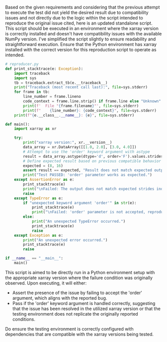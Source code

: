 Based on the given requirements and considering that the previous attempt to execute the test did not yield the desired result due to compatibility issues and not directly due to the logic within the script intended to reproduce the original issue cited, here is an updated standalone script. This script should be executed in an environment where the xarray version is correctly installed and doesn't have compatibility issues with the available NumPy version. I've simplified the script slightly to ensure readability and straightforward execution. Ensure that the Python environment has xarray installed with the correct version for this reproduction script to operate as intended.

```python
# reproducer.py
def print_stacktrace(e: Exception):
    import traceback
    import sys
    tb = traceback.extract_tb(e.__traceback__)
    print("Traceback (most recent call last):", file=sys.stderr)
    for frame in tb:
        line_number = frame.lineno
        code_context = frame.line.strip() if frame.line else "Unknown"
        print(f'  File "{frame.filename}"', file=sys.stderr)
        print(f"    {line_number}: {code_context}", file=sys.stderr)
    print(f"{e.__class__.__name__}: {e}", file=sys.stderr)

def main():
    import xarray as xr

    try:
        print("xarray version:", xr.__version__)
        data_array = xr.DataArray([[1.0, 2.0], [3.0, 4.0]])
        # Attempt to use the 'order' keyword argument with astype
        result = data_array.astype(dtype='d', order='F').values.strides
        # Define expected result based on previous compatible behavior
        expected = (8, 16)
        assert result == expected, "Result does not match expected output."
        print("Test PASSED: 'order' parameter works as expected.")
    except AssertionError as e:
        print_stacktrace(e)
        print("\nFailed: The output does not match expected strides indicating a potential issue or change in behavior.")
        raise
    except TypeError as e:
        if "unexpected keyword argument 'order'" in str(e):
            print_stacktrace(e)
            print("\nFailed: 'order' parameter is not accepted, reproducing the reported issue.")
        else:
            print("An unexpected TypeError occurred.")
            print_stacktrace(e)
            raise
    except Exception as e:
        print("An unexpected error occurred.")
        print_stacktrace(e)
        raise

if __name__ == "__main__":
    main()
```

This script is aimed to be directly run in a Python environment setup with the appropriate xarray version where the failure condition was originally observed. Upon executing, it will either:

- Assert the presence of the issue by failing to accept the 'order' argument, which aligns with the reported bug.
- Pass if the 'order' keyword argument is handled correctly, suggesting that the issue has been resolved in the utilized xarray version or that the testing environment does not replicate the originally reported conditions.

Do ensure the testing environment is correctly configured with dependencies that are compatible with the xarray versions being tested.